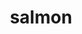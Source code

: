 ---
title: "salmon"
layout: cache
categories: [package, develop]
meta: {"versions": ["1.10.2"], "compilers": ["gcc@=7.3.1"], "oss": ["amzn2"], "platforms": ["linux"], "targets": ["aarch64", "neoverse_n1", "x86_64_v3"], "stacks": ["aws-isc", "aws-isc-aarch64", "root"], "num_specs": 33, "num_specs_by_stack": {"aws-isc-aarch64": 22, "root": 33, "aws-isc": 11}}
spec_details: [{"hash": "xs2qx4zwebzkyfz7quvvgzqmubpngvxg", "compiler": "gcc@=7.3.1", "versions": ["1.10.2"], "os": "amzn2", "platform": "linux", "target": "aarch64", "variants": ["build_system=cmake", "build_type=RELEASE", "generator=make", "~ipo", "patches=8eca200"], "stacks": ["aws-isc-aarch64", "root"], "size": "-", "tarball": "https://binaries.spack.io/develop/build_cache/linux-amzn2-aarch64/gcc-7.3.1/salmon-1.10.2/linux-amzn2-aarch64-gcc-7.3.1-salmon-1.10.2-xs2qx4zwebzkyfz7quvvgzqmubpngvxg.spack"}, {"hash": "2nwzp6kyjorw6dsqezjrfwwszb2naevn", "compiler": "gcc@=7.3.1", "versions": ["1.10.2"], "os": "amzn2", "platform": "linux", "target": "aarch64", "variants": ["build_system=cmake", "build_type=RELEASE", "generator=make", "~ipo", "patches=8eca200"], "stacks": ["aws-isc-aarch64", "root"], "size": "-", "tarball": "https://binaries.spack.io/develop/build_cache/linux-amzn2-aarch64/gcc-7.3.1/salmon-1.10.2/linux-amzn2-aarch64-gcc-7.3.1-salmon-1.10.2-2nwzp6kyjorw6dsqezjrfwwszb2naevn.spack"}, {"hash": "f6jtptzpe7tenk6oyljcndoktv5cvocl", "compiler": "gcc@=7.3.1", "versions": ["1.10.2"], "os": "amzn2", "platform": "linux", "target": "aarch64", "variants": ["build_system=cmake", "build_type=RELEASE", "generator=make", "~ipo", "patches=8eca200"], "stacks": ["aws-isc-aarch64", "root"], "size": "-", "tarball": "https://binaries.spack.io/develop/build_cache/linux-amzn2-aarch64/gcc-7.3.1/salmon-1.10.2/linux-amzn2-aarch64-gcc-7.3.1-salmon-1.10.2-f6jtptzpe7tenk6oyljcndoktv5cvocl.spack"}, {"hash": "qseue4qybv7ygoly7eolnhhy5hlcbqiy", "compiler": "gcc@=7.3.1", "versions": ["1.10.2"], "os": "amzn2", "platform": "linux", "target": "aarch64", "variants": ["build_system=cmake", "build_type=RELEASE", "generator=make", "~ipo", "patches=8eca200"], "stacks": ["aws-isc-aarch64", "root"], "size": "-", "tarball": "https://binaries.spack.io/develop/build_cache/linux-amzn2-aarch64/gcc-7.3.1/salmon-1.10.2/linux-amzn2-aarch64-gcc-7.3.1-salmon-1.10.2-qseue4qybv7ygoly7eolnhhy5hlcbqiy.spack"}, {"hash": "okfnh73lvjkmudqrdbxaugsnqpezq62d", "compiler": "gcc@=7.3.1", "versions": ["1.10.2"], "os": "amzn2", "platform": "linux", "target": "aarch64", "variants": ["build_system=cmake", "build_type=RELEASE", "generator=make", "~ipo", "patches=8eca200"], "stacks": ["aws-isc-aarch64", "root"], "size": "-", "tarball": "https://binaries.spack.io/develop/build_cache/linux-amzn2-aarch64/gcc-7.3.1/salmon-1.10.2/linux-amzn2-aarch64-gcc-7.3.1-salmon-1.10.2-okfnh73lvjkmudqrdbxaugsnqpezq62d.spack"}, {"hash": "rm4vjv4sqpwq6li2xpm4acngmltvmngs", "compiler": "gcc@=7.3.1", "versions": ["1.10.2"], "os": "amzn2", "platform": "linux", "target": "aarch64", "variants": ["build_system=cmake", "build_type=RELEASE", "generator=make", "~ipo", "patches=8eca200"], "stacks": ["aws-isc-aarch64", "root"], "size": "-", "tarball": "https://binaries.spack.io/develop/build_cache/linux-amzn2-aarch64/gcc-7.3.1/salmon-1.10.2/linux-amzn2-aarch64-gcc-7.3.1-salmon-1.10.2-rm4vjv4sqpwq6li2xpm4acngmltvmngs.spack"}, {"hash": "gyzrnvztflgnup3hnsm62vo6uvrxr2h5", "compiler": "gcc@=7.3.1", "versions": ["1.10.2"], "os": "amzn2", "platform": "linux", "target": "aarch64", "variants": ["build_system=cmake", "build_type=RELEASE", "generator=make", "~ipo", "patches=8eca200"], "stacks": ["aws-isc-aarch64", "root"], "size": "-", "tarball": "https://binaries.spack.io/develop/build_cache/linux-amzn2-aarch64/gcc-7.3.1/salmon-1.10.2/linux-amzn2-aarch64-gcc-7.3.1-salmon-1.10.2-gyzrnvztflgnup3hnsm62vo6uvrxr2h5.spack"}, {"hash": "vhzsop2cwemram535q7hmb4mk6dj2aze", "compiler": "gcc@=7.3.1", "versions": ["1.10.2"], "os": "amzn2", "platform": "linux", "target": "aarch64", "variants": ["build_system=cmake", "build_type=RELEASE", "generator=make", "~ipo", "patches=8eca200"], "stacks": ["aws-isc-aarch64", "root"], "size": "-", "tarball": "https://binaries.spack.io/develop/build_cache/linux-amzn2-aarch64/gcc-7.3.1/salmon-1.10.2/linux-amzn2-aarch64-gcc-7.3.1-salmon-1.10.2-vhzsop2cwemram535q7hmb4mk6dj2aze.spack"}, {"hash": "zmm2bsxz5lkg45wldlermfmcdppgh7ua", "compiler": "gcc@=7.3.1", "versions": ["1.10.2"], "os": "amzn2", "platform": "linux", "target": "aarch64", "variants": ["build_system=cmake", "build_type=RELEASE", "generator=make", "~ipo", "patches=8eca200"], "stacks": ["aws-isc-aarch64", "root"], "size": "-", "tarball": "https://binaries.spack.io/develop/build_cache/linux-amzn2-aarch64/gcc-7.3.1/salmon-1.10.2/linux-amzn2-aarch64-gcc-7.3.1-salmon-1.10.2-zmm2bsxz5lkg45wldlermfmcdppgh7ua.spack"}, {"hash": "t3za5cgkvpqr5rvk42noepwv6hhmlshr", "compiler": "gcc@=7.3.1", "versions": ["1.10.2"], "os": "amzn2", "platform": "linux", "target": "aarch64", "variants": ["build_system=cmake", "build_type=RELEASE", "generator=make", "~ipo", "patches=8eca200"], "stacks": ["aws-isc-aarch64", "root"], "size": "-", "tarball": "https://binaries.spack.io/develop/build_cache/linux-amzn2-aarch64/gcc-7.3.1/salmon-1.10.2/linux-amzn2-aarch64-gcc-7.3.1-salmon-1.10.2-t3za5cgkvpqr5rvk42noepwv6hhmlshr.spack"}, {"hash": "gsj3xtgsvuhwwh2ezwbohcl7viqrtnaa", "compiler": "gcc@=7.3.1", "versions": ["1.10.2"], "os": "amzn2", "platform": "linux", "target": "aarch64", "variants": ["build_system=cmake", "build_type=RELEASE", "generator=make", "~ipo", "patches=8eca200"], "stacks": ["aws-isc-aarch64", "root"], "size": "-", "tarball": "https://binaries.spack.io/develop/build_cache/linux-amzn2-aarch64/gcc-7.3.1/salmon-1.10.2/linux-amzn2-aarch64-gcc-7.3.1-salmon-1.10.2-gsj3xtgsvuhwwh2ezwbohcl7viqrtnaa.spack"}, {"hash": "6u5hmeah6kczonfttkhvo2suctpfmpnl", "compiler": "gcc@=7.3.1", "versions": ["1.10.2"], "os": "amzn2", "platform": "linux", "target": "neoverse_n1", "variants": ["build_system=cmake", "build_type=RELEASE", "generator=make", "~ipo", "patches=8eca200"], "stacks": ["aws-isc-aarch64", "root"], "size": "-", "tarball": "https://binaries.spack.io/develop/build_cache/linux-amzn2-neoverse_n1/gcc-7.3.1/salmon-1.10.2/linux-amzn2-neoverse_n1-gcc-7.3.1-salmon-1.10.2-6u5hmeah6kczonfttkhvo2suctpfmpnl.spack"}, {"hash": "fupah5jrvc42suxzdptnwydf6bocmiji", "compiler": "gcc@=7.3.1", "versions": ["1.10.2"], "os": "amzn2", "platform": "linux", "target": "neoverse_n1", "variants": ["build_system=cmake", "build_type=RELEASE", "generator=make", "~ipo", "patches=8eca200"], "stacks": ["aws-isc-aarch64", "root"], "size": "-", "tarball": "https://binaries.spack.io/develop/build_cache/linux-amzn2-neoverse_n1/gcc-7.3.1/salmon-1.10.2/linux-amzn2-neoverse_n1-gcc-7.3.1-salmon-1.10.2-fupah5jrvc42suxzdptnwydf6bocmiji.spack"}, {"hash": "w77woxdp75i6ooakknvy6fkbc5yhkduk", "compiler": "gcc@=7.3.1", "versions": ["1.10.2"], "os": "amzn2", "platform": "linux", "target": "neoverse_n1", "variants": ["build_system=cmake", "build_type=RELEASE", "generator=make", "~ipo", "patches=8eca200"], "stacks": ["aws-isc-aarch64", "root"], "size": "-", "tarball": "https://binaries.spack.io/develop/build_cache/linux-amzn2-neoverse_n1/gcc-7.3.1/salmon-1.10.2/linux-amzn2-neoverse_n1-gcc-7.3.1-salmon-1.10.2-w77woxdp75i6ooakknvy6fkbc5yhkduk.spack"}, {"hash": "bvdg5jbjrxhblokd745wn7j6gvid7vmz", "compiler": "gcc@=7.3.1", "versions": ["1.10.2"], "os": "amzn2", "platform": "linux", "target": "neoverse_n1", "variants": ["build_system=cmake", "build_type=RELEASE", "generator=make", "~ipo", "patches=8eca200"], "stacks": ["aws-isc-aarch64", "root"], "size": "-", "tarball": "https://binaries.spack.io/develop/build_cache/linux-amzn2-neoverse_n1/gcc-7.3.1/salmon-1.10.2/linux-amzn2-neoverse_n1-gcc-7.3.1-salmon-1.10.2-bvdg5jbjrxhblokd745wn7j6gvid7vmz.spack"}, {"hash": "tiswheeqzllr66dwj6zxp5nvgyiohd7x", "compiler": "gcc@=7.3.1", "versions": ["1.10.2"], "os": "amzn2", "platform": "linux", "target": "neoverse_n1", "variants": ["build_system=cmake", "build_type=RELEASE", "generator=make", "~ipo", "patches=8eca200"], "stacks": ["aws-isc-aarch64", "root"], "size": "-", "tarball": "https://binaries.spack.io/develop/build_cache/linux-amzn2-neoverse_n1/gcc-7.3.1/salmon-1.10.2/linux-amzn2-neoverse_n1-gcc-7.3.1-salmon-1.10.2-tiswheeqzllr66dwj6zxp5nvgyiohd7x.spack"}, {"hash": "abc3ysxw7pv53uxhcpylnd654cvcqvad", "compiler": "gcc@=7.3.1", "versions": ["1.10.2"], "os": "amzn2", "platform": "linux", "target": "neoverse_n1", "variants": ["build_system=cmake", "build_type=RELEASE", "generator=make", "~ipo", "patches=8eca200"], "stacks": ["aws-isc-aarch64", "root"], "size": "-", "tarball": "https://binaries.spack.io/develop/build_cache/linux-amzn2-neoverse_n1/gcc-7.3.1/salmon-1.10.2/linux-amzn2-neoverse_n1-gcc-7.3.1-salmon-1.10.2-abc3ysxw7pv53uxhcpylnd654cvcqvad.spack"}, {"hash": "qqx6xa5lmjbc47jiiw2nvxrssquhrzyi", "compiler": "gcc@=7.3.1", "versions": ["1.10.2"], "os": "amzn2", "platform": "linux", "target": "neoverse_n1", "variants": ["build_system=cmake", "build_type=RELEASE", "generator=make", "~ipo", "patches=8eca200"], "stacks": ["aws-isc-aarch64", "root"], "size": "-", "tarball": "https://binaries.spack.io/develop/build_cache/linux-amzn2-neoverse_n1/gcc-7.3.1/salmon-1.10.2/linux-amzn2-neoverse_n1-gcc-7.3.1-salmon-1.10.2-qqx6xa5lmjbc47jiiw2nvxrssquhrzyi.spack"}, {"hash": "not47be7ghffd3ffgtov7gaazhoup2xc", "compiler": "gcc@=7.3.1", "versions": ["1.10.2"], "os": "amzn2", "platform": "linux", "target": "neoverse_n1", "variants": ["build_system=cmake", "build_type=RELEASE", "generator=make", "~ipo", "patches=8eca200"], "stacks": ["aws-isc-aarch64", "root"], "size": "-", "tarball": "https://binaries.spack.io/develop/build_cache/linux-amzn2-neoverse_n1/gcc-7.3.1/salmon-1.10.2/linux-amzn2-neoverse_n1-gcc-7.3.1-salmon-1.10.2-not47be7ghffd3ffgtov7gaazhoup2xc.spack"}, {"hash": "nuuycsnisjpm36wtej337lqzfzegs6rh", "compiler": "gcc@=7.3.1", "versions": ["1.10.2"], "os": "amzn2", "platform": "linux", "target": "neoverse_n1", "variants": ["build_system=cmake", "build_type=RELEASE", "generator=make", "~ipo", "patches=8eca200"], "stacks": ["aws-isc-aarch64", "root"], "size": "-", "tarball": "https://binaries.spack.io/develop/build_cache/linux-amzn2-neoverse_n1/gcc-7.3.1/salmon-1.10.2/linux-amzn2-neoverse_n1-gcc-7.3.1-salmon-1.10.2-nuuycsnisjpm36wtej337lqzfzegs6rh.spack"}, {"hash": "tlowsvke5dwdteomkfu7mz2zcwelgcxc", "compiler": "gcc@=7.3.1", "versions": ["1.10.2"], "os": "amzn2", "platform": "linux", "target": "neoverse_n1", "variants": ["build_system=cmake", "build_type=RELEASE", "generator=make", "~ipo", "patches=8eca200"], "stacks": ["aws-isc-aarch64", "root"], "size": "-", "tarball": "https://binaries.spack.io/develop/build_cache/linux-amzn2-neoverse_n1/gcc-7.3.1/salmon-1.10.2/linux-amzn2-neoverse_n1-gcc-7.3.1-salmon-1.10.2-tlowsvke5dwdteomkfu7mz2zcwelgcxc.spack"}, {"hash": "yxvxw5xcryxg6lwpgwvtypa3xquqwf3p", "compiler": "gcc@=7.3.1", "versions": ["1.10.2"], "os": "amzn2", "platform": "linux", "target": "neoverse_n1", "variants": ["build_system=cmake", "build_type=RELEASE", "generator=make", "~ipo", "patches=8eca200"], "stacks": ["aws-isc-aarch64", "root"], "size": "-", "tarball": "https://binaries.spack.io/develop/build_cache/linux-amzn2-neoverse_n1/gcc-7.3.1/salmon-1.10.2/linux-amzn2-neoverse_n1-gcc-7.3.1-salmon-1.10.2-yxvxw5xcryxg6lwpgwvtypa3xquqwf3p.spack"}, {"hash": "lu42uebcdxsze2374qtmany3rsguqom6", "compiler": "gcc@=7.3.1", "versions": ["1.10.2"], "os": "amzn2", "platform": "linux", "target": "x86_64_v3", "variants": ["build_system=cmake", "build_type=RELEASE", "generator=make", "~ipo", "patches=8eca200"], "stacks": ["root", "aws-isc"], "size": "-", "tarball": "https://binaries.spack.io/develop/build_cache/linux-amzn2-x86_64_v3/gcc-7.3.1/salmon-1.10.2/linux-amzn2-x86_64_v3-gcc-7.3.1-salmon-1.10.2-lu42uebcdxsze2374qtmany3rsguqom6.spack"}, {"hash": "3ojbg5rkybs74geu2b52waltkrofxvaw", "compiler": "gcc@=7.3.1", "versions": ["1.10.2"], "os": "amzn2", "platform": "linux", "target": "x86_64_v3", "variants": ["build_system=cmake", "build_type=RELEASE", "generator=make", "~ipo", "patches=8eca200"], "stacks": ["root", "aws-isc"], "size": "-", "tarball": "https://binaries.spack.io/develop/build_cache/linux-amzn2-x86_64_v3/gcc-7.3.1/salmon-1.10.2/linux-amzn2-x86_64_v3-gcc-7.3.1-salmon-1.10.2-3ojbg5rkybs74geu2b52waltkrofxvaw.spack"}, {"hash": "aqn5gcg2v5jskzknwus37jnyge7cbzql", "compiler": "gcc@=7.3.1", "versions": ["1.10.2"], "os": "amzn2", "platform": "linux", "target": "x86_64_v3", "variants": ["build_system=cmake", "build_type=RELEASE", "generator=make", "~ipo", "patches=8eca200"], "stacks": ["root", "aws-isc"], "size": "-", "tarball": "https://binaries.spack.io/develop/build_cache/linux-amzn2-x86_64_v3/gcc-7.3.1/salmon-1.10.2/linux-amzn2-x86_64_v3-gcc-7.3.1-salmon-1.10.2-aqn5gcg2v5jskzknwus37jnyge7cbzql.spack"}, {"hash": "chxr4ky6i2hbssqalms4qyartgbkihqu", "compiler": "gcc@=7.3.1", "versions": ["1.10.2"], "os": "amzn2", "platform": "linux", "target": "x86_64_v3", "variants": ["build_system=cmake", "build_type=RELEASE", "generator=make", "~ipo", "patches=8eca200"], "stacks": ["root", "aws-isc"], "size": "-", "tarball": "https://binaries.spack.io/develop/build_cache/linux-amzn2-x86_64_v3/gcc-7.3.1/salmon-1.10.2/linux-amzn2-x86_64_v3-gcc-7.3.1-salmon-1.10.2-chxr4ky6i2hbssqalms4qyartgbkihqu.spack"}, {"hash": "6imtb3sirtps4onzudsglhx4uzuywrgs", "compiler": "gcc@=7.3.1", "versions": ["1.10.2"], "os": "amzn2", "platform": "linux", "target": "x86_64_v3", "variants": ["build_system=cmake", "build_type=RELEASE", "generator=make", "~ipo", "patches=8eca200"], "stacks": ["root", "aws-isc"], "size": "-", "tarball": "https://binaries.spack.io/develop/build_cache/linux-amzn2-x86_64_v3/gcc-7.3.1/salmon-1.10.2/linux-amzn2-x86_64_v3-gcc-7.3.1-salmon-1.10.2-6imtb3sirtps4onzudsglhx4uzuywrgs.spack"}, {"hash": "j4tut7j2bv7od2duxvunog4mum7s4jb6", "compiler": "gcc@=7.3.1", "versions": ["1.10.2"], "os": "amzn2", "platform": "linux", "target": "x86_64_v3", "variants": ["build_system=cmake", "build_type=RELEASE", "generator=make", "~ipo", "patches=8eca200"], "stacks": ["root", "aws-isc"], "size": "-", "tarball": "https://binaries.spack.io/develop/build_cache/linux-amzn2-x86_64_v3/gcc-7.3.1/salmon-1.10.2/linux-amzn2-x86_64_v3-gcc-7.3.1-salmon-1.10.2-j4tut7j2bv7od2duxvunog4mum7s4jb6.spack"}, {"hash": "2cagyuwgneiu4h3vwivix7xiccqpwbet", "compiler": "gcc@=7.3.1", "versions": ["1.10.2"], "os": "amzn2", "platform": "linux", "target": "x86_64_v3", "variants": ["build_system=cmake", "build_type=RELEASE", "generator=make", "~ipo", "patches=8eca200"], "stacks": ["root", "aws-isc"], "size": "-", "tarball": "https://binaries.spack.io/develop/build_cache/linux-amzn2-x86_64_v3/gcc-7.3.1/salmon-1.10.2/linux-amzn2-x86_64_v3-gcc-7.3.1-salmon-1.10.2-2cagyuwgneiu4h3vwivix7xiccqpwbet.spack"}, {"hash": "3krll7xil66ag7jtbvq2su4fbxgntjmu", "compiler": "gcc@=7.3.1", "versions": ["1.10.2"], "os": "amzn2", "platform": "linux", "target": "x86_64_v3", "variants": ["build_system=cmake", "build_type=RELEASE", "generator=make", "~ipo", "patches=8eca200"], "stacks": ["root", "aws-isc"], "size": "-", "tarball": "https://binaries.spack.io/develop/build_cache/linux-amzn2-x86_64_v3/gcc-7.3.1/salmon-1.10.2/linux-amzn2-x86_64_v3-gcc-7.3.1-salmon-1.10.2-3krll7xil66ag7jtbvq2su4fbxgntjmu.spack"}, {"hash": "nimvr5a6u5b4xzrqku5mfuvvkbn6it6f", "compiler": "gcc@=7.3.1", "versions": ["1.10.2"], "os": "amzn2", "platform": "linux", "target": "x86_64_v3", "variants": ["build_system=cmake", "build_type=RELEASE", "generator=make", "~ipo", "patches=8eca200"], "stacks": ["root", "aws-isc"], "size": "-", "tarball": "https://binaries.spack.io/develop/build_cache/linux-amzn2-x86_64_v3/gcc-7.3.1/salmon-1.10.2/linux-amzn2-x86_64_v3-gcc-7.3.1-salmon-1.10.2-nimvr5a6u5b4xzrqku5mfuvvkbn6it6f.spack"}, {"hash": "hjuoxc43v67oty6uw2wcm6oupfzu6mfe", "compiler": "gcc@=7.3.1", "versions": ["1.10.2"], "os": "amzn2", "platform": "linux", "target": "x86_64_v3", "variants": ["build_system=cmake", "build_type=RELEASE", "generator=make", "~ipo", "patches=8eca200"], "stacks": ["root", "aws-isc"], "size": "-", "tarball": "https://binaries.spack.io/develop/build_cache/linux-amzn2-x86_64_v3/gcc-7.3.1/salmon-1.10.2/linux-amzn2-x86_64_v3-gcc-7.3.1-salmon-1.10.2-hjuoxc43v67oty6uw2wcm6oupfzu6mfe.spack"}, {"hash": "4jpgsiayzgaplmlqstzh6p53fe45vwoe", "compiler": "gcc@=7.3.1", "versions": ["1.10.2"], "os": "amzn2", "platform": "linux", "target": "x86_64_v3", "variants": ["build_system=cmake", "build_type=RELEASE", "generator=make", "~ipo", "patches=8eca200"], "stacks": ["root", "aws-isc"], "size": "-", "tarball": "https://binaries.spack.io/develop/build_cache/linux-amzn2-x86_64_v3/gcc-7.3.1/salmon-1.10.2/linux-amzn2-x86_64_v3-gcc-7.3.1-salmon-1.10.2-4jpgsiayzgaplmlqstzh6p53fe45vwoe.spack"}]
---